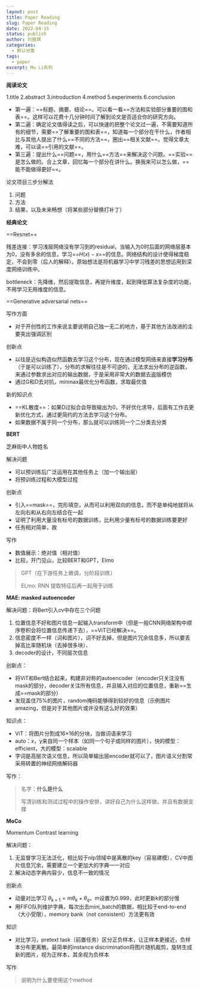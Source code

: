 ```yaml
---
layout: post
title: Paper Reading
slug: Paper Reading
date: 2022-04-15
status: publish
author: 刘胜琪
categories: 
  - 默认分类
tags: 
  - paper
excerpt: Mu Li系列
---
```


**阅读论文**

1.title
2.abstract
3.introduction
4.method
5.experiments
6.conclusion



- 第一遍：==标题、摘要、结论==。可以看一看==方法和实验部分重要的图和表==。这样可以花费十几分钟时间了解到论文是否适合你的研究方向。
- 第二遍：确定论文值得读之后，可以快速的把整个论文过一遍，不需要知道所有的细节，需要==了解重要的图和表==，知道每一个部分在干什么，作者相比与其他人提出了什么==不同的方法==，圈出==相关文献==。觉得文章太难，可以读==引用的文献==。
- 第三遍：提出什么==问题==，用什么==方法==来解决这个问题。==实验==是怎么做的。合上文章，回忆每一个部分在讲什么。换我来可以怎么做，==能不能做得更好==。



论文项目三步分解法

1. 问题
2. 方法
3. 结果，以及未来畅想（将某些部分替换打补丁）



**经典论文**

==Resnet==

残差连接：学习浅层网络没有学习到的residual，当输入为0时后面的网络层基本为0，没有多余的信息，学习==$H(x) - x$==的信息。网络结构的设计使得梯度稳定，不会到零（后人的解释）。原始想法是将机器学习中学习残差的思想运用到深度网络训练中。

bottleneck：先降维，然后提取信息，再提升维度，起到降低算法复杂度的功能，不用学习无用维度的信息。



==Generative adversarial nets==

写作方面

- 对于开创性的工作来说主要说明自己独一无二的地方，基于其他方法改进的主要突出强调区别



创新点

- 以往是近似构造似然函数去学习这个分布，现在通过模型网络来直接**学习分布**（于是可以训练了），分布的求解往往是不可逆的，无法求出分布的逆函数，来通过参数求出对应的输出数据，于是采用非常大的数据去盗版模仿
- 通过G和D去对抗，minmax最优化分布函数，求取最优值



新的知识点

- ==KL散度==：如果D过拟合会导致输出为0，不好优化求导，后面有工作去更新优化方式，通过更简约的方法去学习这个分布。
- 如果数据不属于同一个分布，那么就可以训练同一个二分类去分类



**BERT**

芝麻街中人物姓名

解决问题

- 可以预训练后广泛运用在其他任务上（加一个输出层）
- 将预训练过程和大模型过程



创新点

- 引入==mask==，完形填空，从而可以利用双向的信息，而不是单纯地就将从左向右和从右向左结合在一起
- 证明了利用大量没有标号的数据训练，比利用少量有标号的数据训练要更好
- 任务相对简单，故



写作

- 数值展示：绝对值（相对值）
- 比较，开门见山，比较BERT和GPT，Elmo

> GPT（在下游任务上微调，分阶段训练）
>
> ELmo: RNN 提取特征后再一起用于训练



**MAE: masked autoencoder**

解决问题：将Bert引入cv中存在三个问题

1.  位置信息不好和图片信息一起输入transform中（但是一般CNN网络架构中顺序卷积会将位置信息传递下去），==ViT已经解决==。
2. 信息密度不一样（词和图片），词不好去掉，但是图片冗余信息多，所以要丢掉高比率随机块（去掉很多块）、
3. decoder的设计，不同层次信息



创新点：

- 将ViT和Bert结合起来，构建非对称的autoencoder（encoder只关注没有mask的部分，decoder关注所有信息，并且输入对应的位置信息，重新==生成==mask的部分）
- 发现盖住75%的图片，random掩码能够得到较好的信息（示例图片amazing，但是对于其他图片或许没有这么好的效果）



知识点：

- ViT：将图片分割成16$\times$16的分块，当做词语来学习
- auto：x，y来自同一个样本（如同一个句子或同样的图片），快的模型：efficient，大的模型：scalable
- 字词是高层次语义信息，所以简单输出层encoder就可以了，图片语义分割常采用转置的神经网络解码器



写作：

> 名字：**什么是什么**
>
> 写清训练和测试过程中的操作安排，讲好自己为什么这样做，并且有数据支撑



**MoCo**

Momentum Contrast learning

解决问题：

1. 无监督学习无法泛化，相比较于nlp领域中是离散的key（容易建模），CV中图片信息冗余，需要建立一个更加大的字典一一对应
2. 解决动态字典内容少，信息不一致的情况



创新点

- 动量对比学习 $\theta_{k+1} = m\theta_{k}+\theta_{q}$，m设置为0.999，此时更新k的部分慢
- 用FIFO队列维护字典，每次出去mini_batch的数据，相比较于end-to-end（大小受限），memory bank（not consistent）方法更有效



知识

- 对比学习，pretext task（前置任务）区分正负样本，让正样本更接近，负样本分布更离散。最简单的instance discrimination将图片随机裁剪，旋转生成新的图片，视为正样本，其余视为负样本



写作

> 说明为什么要使用这个method